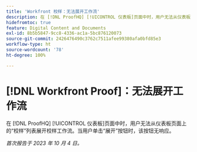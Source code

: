 ```yaml
---
title: 'Workfront 校样：无法展开工作流'
description: 在 [!DNL ProofHQ] [!UICONTROL 仪表板]页面中时，用户无法从仪表板页面上的“校样”列表展开校样工作流。当用户单击“展开”按钮时，该按钮无响应。
hidefromtoc: true
feature: Digital Content and Documents
exl-id: 8b5b5847-9cc8-4336-ac1a-5bc876120073
source-git-commit: 2426476490c3762c7511afee99380afa0bfd85e3
workflow-type: ht
source-wordcount: '78'
ht-degree: 100%

---
```


# [!DNL Workfront Proof]：无法展开工作流

<!--Won't fix, live until Proof deprecated-->

在 [!DNL ProofHQ] [!UICONTROL 仪表板]页面中时，用户无法从仪表板页面上的“校样”列表展开校样工作流。当用户单击“展开”按钮时，该按钮无响应。

_首次报告于 2023 年 10 月 4 日。_
